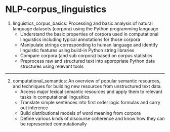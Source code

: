 # NLP-corpus_linguistics
1. linguistics_corpus_basics: Processing and basic analysis of natural language datasets (corpora) using the Python programming language
   - Understand the basic properties of corpora used in computational linguistics including typical annotations for those corpora
   - Manipulate strings corresponding to human language and identify linguistic features using build-in Python string libraries
   - Compare corpora (and sub corpora) based on corpus statistics
   - Preprocess raw and structured text into appropriate Python data structures using relevant tools
---

2. computational_semantics: An overview of popular semantic resources, and techniques for building new resources from unstructured text data. 
   - Access major lexical semantic resources and apply them to relevant tasks in computational lingusitics
   - Translate simple sentences into first order logic formulas and carry out inference
   - Build distributional models of word meaning from corpora
   - Define various kinds of discourse coherence and know how they can be represented computationally
